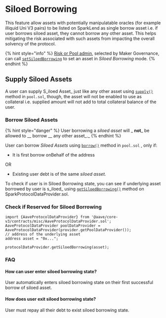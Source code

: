 # Siloed Borrowing

This feature allow assets with potentially manipulatable oracles (for example illiquid Uni V3 pairs) to be listed on SparkLend as single borrow asset i.e. if user borrows siloed asset, they cannot borrow any other asset. This helps mitigating the risk associated with such assets from impacting the overall solvency of the protocol.

{% hint style="info" %}
[Risk or Pool admin](../contracts/core-contracts/aclmanager.md#roles), selected by Maker Governance, can call [`setSiloedBorrowing`](../contracts/core-contracts/poolconfigurator.md#setsiloedborrowing) to set an asset in _Siloed Borrowing_ mode.
{% endhint %}

## Supply Siloed Assets

A user can supply S\_iloed Asset\_ just like any other asset using [`supply()`](../contracts/core-contracts/pool.md#supply) method in `pool.sol`, though, the asset will not be enabled to use as collateral i.e. supplied amount will not add to total collateral balance of the user.

### Borrow Siloed Assets

{% hint style="danger" %}
User borrowing a _siloed asset_ will \_ **not**\_ be allowed to \_\_ borrow \_\_ any other asset\_.\_
{% endhint %}

User can borrow _Siloed Assets_ using [`borrow()`](../contracts/core-contracts/pool.md#borrow) method in `pool.sol` , only if:

* It is first borrow onBehalf of the address

OR

* Existing user debt is of the same _siloed asset._

To check if user is in Siloed Borrowing state, you can see if underlying asset borrowed by user is s\_iloed\_ using [`getSiloedBorrowing()`](../../core-contracts/sparkprotocoldataprovider.md#getsiloedborrowing) method on SparkProtocolDataProvider.sol.

### Check if Reserved for Siloed Borrowing

```solidity
import {AaveProtocolDataProvider} from '@aave/core-v3/contracts/misc/AaveProtocolDataProvider.sol';
AaveProtocolDataProvider poolDataProvider = AaveProtocolDataProvider(provider.getPoolDataProvider());
// address of the underlying asset
address asset = "0x...";

protocolDataProvider.getSiloedBorrowing(asset);
```

### FAQ

#### How can user enter siloed borrowing state?

User automatically enters siloed borrowing state on their first successful borrow of siloed asset.

#### How does user exit siloed borrowing state?

User must repay all their debt to exist siloed borrowing state.
